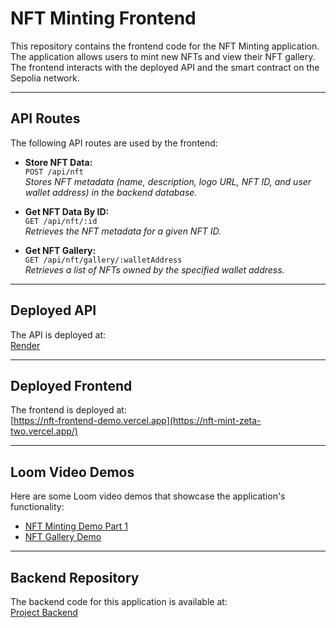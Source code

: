 # NFT Minting Frontend

This repository contains the frontend code for the NFT Minting application. The application allows users to mint new NFTs and view their NFT gallery. The frontend interacts with the deployed API and the smart contract on the Sepolia network.

---

## API Routes

The following API routes are used by the frontend:

- **Store NFT Data:**  
  `POST /api/nft`  
  _Stores NFT metadata (name, description, logo URL, NFT ID, and user wallet address) in the backend database._

- **Get NFT Data By ID:**  
  `GET /api/nft/:id`  
  _Retrieves the NFT metadata for a given NFT ID._

- **Get NFT Gallery:**  
  `GET /api/nft/gallery/:walletAddress`  
  _Retrieves a list of NFTs owned by the specified wallet address._

---

## Deployed API

The API is deployed at:  
[Render](https://nft-mint-deployment.onrender.com/)

---

## Deployed Frontend

The frontend is deployed at:  
[https://nft-frontend-demo.vercel.app](https://nft-mint-zeta-two.vercel.app/)

---

## Loom Video Demos

Here are some Loom video demos that showcase the application's functionality:

- [NFT Minting Demo Part 1](https://www.loom.com/share/f0fa785ca15e4a618918e656f5390a6d?sid=3c513dcc-f4b6-4cd4-814f-7fa32238f8a8)
- [NFT Gallery Demo](https://www.loom.com/share/f0fa785ca15e4a618918e656f5390a6d?sid=3c513dcc-f4b6-4cd4-814f-7fa32238f8a8)

---

## Backend Repository

The backend code for this application is available at:  
[Project Backend](https://github.com/Patrick-Ehimen/cytric-test-nft-mint/tree/main/backend)

